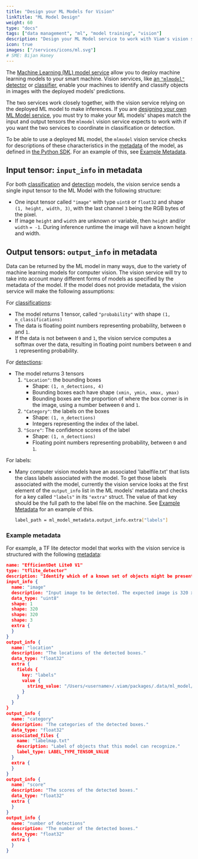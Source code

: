 ```yaml
---
title: "Design your ML Models for Vision"
linkTitle: "ML Model Design"
weight: 60
type: "docs"
tags: ["data management", "ml", "model training", "vision"]
description: "Design your ML Model service to work with Viam's vision services."
icon: true
images: ["/services/icons/ml.svg"]
# SME: Bijan Haney
---
```


The [Machine Learning (ML) model service](/services/ml/) allow you to deploy machine learning models to your smart machine.
Vision services, like [an `"mlmodel"` detector](/services/vision/mlmodel/) or [classifier](/services/vision/mlmodel/), enable your machines to identify and classify objects in images with the deployed models' predictions.

The two services work closely together, with the vision service relying on the deployed ML model to make inferences.
If you are [designing your own ML Model service](/registry/), you must try to make your ML models' shapes match the input and output tensors the `mlmodel` vision service expects to work with if you want the two services to coordinate in classification or detection.

To be able to use a deployed ML model, the `mlmodel` vision service checks for descriptions of these characteristics in the [metadata](/appendix/apis/services/ml/#metadata) of the model, as defined in [the Python SDK](https://python.viam.dev/autoapi/viam/gen/service/mlmodel/v1/mlmodel_pb2/index.html#viam.gen.service.mlmodel.v1.mlmodel_pb2.Metadata).
For an example of this, see [Example Metadata](#example-metadata).

## Input tensor: `input_info` in metadata

For both [classification](/services/vision/mlmodel/) and [detection](/services/vision/mlmodel/) models, the vision service sends a single input tensor to the ML Model with the following structure:

- One input tensor called `"image"` with type `uint8` or `float32` and shape `(1, height, width, 3)`, with the last channel `3` being the RGB bytes of the pixel.
- If image `height` and `width` are unknown or variable, then `height` and/or `width` `= -1`. During inference runtime the image will have a known height and width.

## Output tensors: `output_info` in metadata

Data can be returned by the ML model in many ways, due to the variety of machine learning models for computer vision.
The vision service will try to take into account many different forms of models as specified by the metadata of the model.
If the model does not provide metadata, the vision service will make the following assumptions:

For [classifications](/services/vision/#classifications):

- The model returns 1 tensor, called `"probability"` with shape `(1, n_classifications)`
- The data is floating point numbers representing probability, between `0` and `1`.
- If the data is not between `0` and `1`, the vision service computes a softmax over the data, resulting in floating point numbers between `0` and `1` representing probability.

For [detections](/services/vision/#detections):

- The model returns 3 tensors
  1. `"Location"`: the bounding boxes
     - Shape: `(1, n_detections, 4)`
     - Bounding boxes each have shape `(xmin, ymin, xmax, ymax)`
     - Bounding boxes are the proportion of where the box corner is in the image, using a number between `0` and `1`.
  2. `"Category"`: the labels on the boxes
     - Shape: `(1, n_detections)`
     - Integers representing the index of the label.
  3. `"Score"`: The confidence scores of the label
     - Shape: `(1, n_detections)`
     - Floating point numbers representing probability, between `0` and `1`.

For labels:

- Many computer vision models have an associated 'labelfile.txt' that lists the class labels associated with the model.
  To get those labels associated with the model, currently the vision service looks at the first element of the `output_info` list in the ML models' metadata and checks for a key called `"labels"` in its `"extra"` struct.
  The value of that key should be the full path to the label file on the machine.
  See [Example Metadata](#example-metadata) for an example of this.

  ```sh {class="command-line" data-prompt="$"}
  label_path = ml_model_metadata.output_info.extra["labels"]
  ```

### Example metadata

For example, a TF lite detector model that works with the vision service is structured with the following [metadata](/appendix/apis/services/ml/#metadata):

```json {class="line-numbers linkable-line-numbers"}
name: "EfficientDet Lite0 V1"
type: "tflite_detector"
description: "Identify which of a known set of objects might be present and provide information about their positions within the given image or a video stream."
input_info {
  name: "image"
  description: "Input image to be detected. The expected image is 320 x 320, with three channels (red, blue, and green) per pixel. Each value in the tensor is a single byte between 0 and 255."
  data_type: "uint8"
  shape: 1
  shape: 320
  shape: 320
  shape: 3
  extra {
  }
}
output_info {
  name: "location"
  description: "The locations of the detected boxes."
  data_type: "float32"
  extra {
    fields {
      key: "labels"
      value {
        string_value: "/Users/<username>/.viam/packages/.data/ml_model/effdet0-1685040512967/effdetlabels.txt"
      }
    }
  }
}
output_info {
  name: "category"
  description: "The categories of the detected boxes."
  data_type: "float32"
  associated_files {
    name: "labelmap.txt"
    description: "Label of objects that this model can recognize."
    label_type: LABEL_TYPE_TENSOR_VALUE
  }
  extra {
  }
}
output_info {
  name: "score"
  description: "The scores of the detected boxes."
  data_type: "float32"
  extra {
  }
}
output_info {
  name: "number of detections"
  description: "The number of the detected boxes."
  data_type: "float32"
  extra {
  }
}
```
